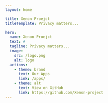 ```yaml
---
layout: home

title: Xenon Proejct
titleTemplate: Privacy matters...

hero:
  name: Xenon Proejct
  text: #
  tagline: Privacy matters...
  image:
    src: /logo.png
    alt: logo
  actions:
    - theme: brand
      text: Our Apps
      link: /apps/
    - theme: alt
      text: View on GitHub
      link: https://github.com/Xenon-project
---
```

